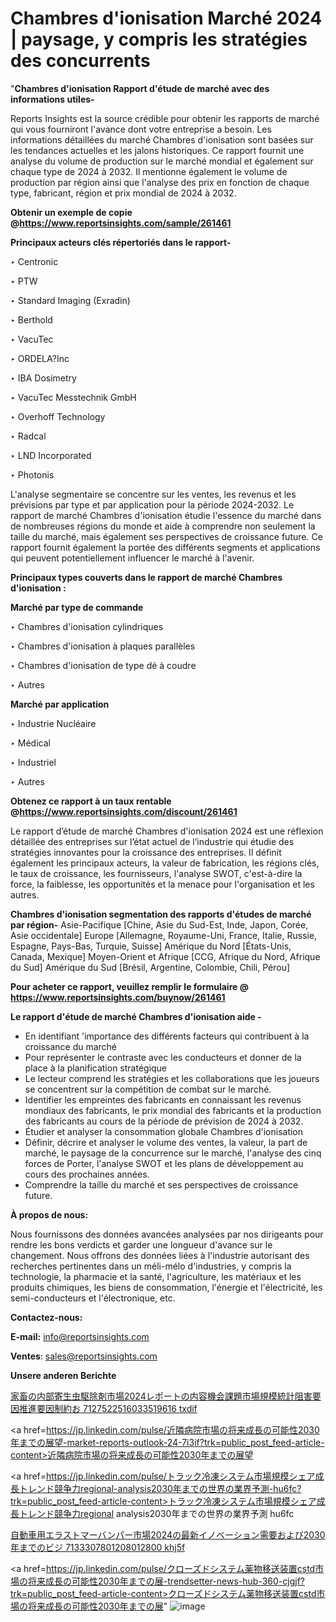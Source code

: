 # Chambres d'ionisation Marché 2024 | paysage, y compris les stratégies des concurrents

"<strong>Chambres d'ionisation Rapport d'étude de marché avec des informations utiles-</strong>

Reports Insights est la source crédible pour obtenir les rapports de marché qui vous fourniront l'avance dont votre entreprise a besoin. Les informations détaillées du marché Chambres d'ionisation sont basées sur les tendances actuelles et les jalons historiques. Ce rapport fournit une analyse du volume de production sur le marché mondial et également sur chaque type de 2024 à 2032. Il mentionne également le volume de production par région ainsi que l'analyse des prix en fonction de chaque type, fabricant, région et prix mondial de 2024 à 2032.

<strong><b>Obtenir un exemple de copie @</b></strong><a href=https://www.reportsinsights.com/sample/261461><strong><b>https://www.reportsinsights.com/sample/261461</b></strong></a>

<b>Principaux acteurs clés répertoriés dans le rapport-</b>

<b> </b>‣ Centronic

‣ PTW

‣ Standard Imaging (Exradin)

‣ Berthold

‣ VacuTec

‣ ORDELA?Inc

‣ IBA Dosimetry

‣ VacuTec Messtechnik GmbH

‣ Overhoff Technology

‣ Radcal

‣ LND Incorporated

‣ Photonis

L'analyse segmentaire se concentre sur les ventes, les revenus et les prévisions par type et par application pour la période 2024-2032. Le rapport de marché Chambres d'ionisation étudie l'essence du marché dans de nombreuses régions du monde et aide à comprendre non seulement la taille du marché, mais également ses perspectives de croissance future. Ce rapport fournit également la portée des différents segments et applications qui peuvent potentiellement influencer le marché à l'avenir.

<strong>Principaux types couverts dans le rapport de marché Chambres d'ionisation :</strong>

<strong>Marché par type de commande</strong>

‣ Chambres d'ionisation cylindriques

‣ Chambres d'ionisation à plaques parallèles

‣ Chambres d'ionisation de type dé à coudre

‣ Autres

<strong>Marché par application</strong>

‣ Industrie Nucléaire

‣ Médical

‣ Industriel

‣ Autres

<strong><b>Obtenez ce rapport à un taux rentable @</b></strong><a href=https://www.reportsinsights.com/discount/261461><strong><b>https://www.reportsinsights.com/discount/261461</b></strong></a>

Le rapport d’étude de marché Chambres d'ionisation 2024 est une réflexion détaillée des entreprises sur l’état actuel de l’industrie qui étudie des stratégies innovantes pour la croissance des entreprises. Il définit également les principaux acteurs, la valeur de fabrication, les régions clés, le taux de croissance, les fournisseurs, l'analyse SWOT, c'est-à-dire la force, la faiblesse, les opportunités et la menace pour l'organisation et les autres.

<strong>Chambres d'ionisation segmentation des rapports d'études de marché par région-</strong>
Asie-Pacifique [Chine, Asie du Sud-Est, Inde, Japon, Corée, Asie occidentale]
Europe [Allemagne, Royaume-Uni, France, Italie, Russie, Espagne, Pays-Bas, Turquie, Suisse]
Amérique du Nord [États-Unis, Canada, Mexique]
Moyen-Orient et Afrique [CCG, Afrique du Nord, Afrique du Sud]
Amérique du Sud [Brésil, Argentine, Colombie, Chili, Pérou]

<strong>Pour acheter ce rapport, veuillez remplir le formulaire @   <a href=https://www.reportsinsights.com/buynow/261461>https://www.reportsinsights.com/buynow/261461</a></strong>

<strong>Le rapport d'étude de marché Chambres d'ionisation aide -</strong>
<ul>
  <li>En identifiant 'importance des différents facteurs qui contribuent à la croissance du marché</li>
  <li>Pour représenter le contraste avec les conducteurs et donner de la place à la planification stratégique</li>
  <li>Le lecteur comprend les stratégies et les collaborations que les joueurs se concentrent sur la compétition de combat sur le marché.</li>
  <li>Identifier les empreintes des fabricants en connaissant les revenus mondiaux des fabricants, le prix mondial des fabricants et la production des fabricants au cours de la période de prévision de 2024 à 2032.</li>
  <li>Étudier et analyser la consommation globale Chambres d'ionisation</li>
  <li>Définir, décrire et analyser le volume des ventes, la valeur, la part de marché, le paysage de la concurrence sur le marché, l'analyse des cinq forces de Porter, l'analyse SWOT et les plans de développement au cours des prochaines années.</li>
  <li>Comprendre la taille du marché et ses perspectives de croissance future.</li>
</ul>
<strong>À propos de nous:</strong>

Nous fournissons des données avancées analysées par nos dirigeants pour rendre les bons verdicts et garder une longueur d'avance sur le changement. Nous offrons des données liées à l'industrie autorisant des recherches pertinentes dans un méli-mélo d'industries, y compris la technologie, la pharmacie et la santé, l'agriculture, les matériaux et les produits chimiques, les biens de consommation, l'énergie et l'électricité, les semi-conducteurs et l'électronique, etc.

<strong>Contactez-nous:</strong>

<strong>E-mail:</strong> <a href=mailto:info@reportsinsights.com>info@reportsinsights.com</a>

<strong>Ventes</strong>: <a href=mailto:sales@reportsinsights.com>sales@reportsinsights.com</a>

<strong>Unsere anderen Berichte</strong>

<a href=https://www.linkedin.com/pulse/家畜の内部寄生虫駆除剤市場2024レポートの内容機会課題市場規模統計阻害要因推進要因制約お-7127522516033519616-txdif/>家畜の内部寄生虫駆除剤市場2024レポートの内容機会課題市場規模統計阻害要因推進要因制約お 7127522516033519616 txdif</a>

<a href=https://jp.linkedin.com/pulse/近隣病院市場の将来成長の可能性2030年までの展望-market-reports-outlook-24-7i3if?trk=public_post_feed-article-content>近隣病院市場の将来成長の可能性2030年までの展望</a>

<a href=https://jp.linkedin.com/pulse/トラック冷凍システム市場規模シェア成長トレンド競争力regional-analysis2030年までの世界の業界予測-hu6fc?trk=public_post_feed-article-content>トラック冷凍システム市場規模シェア成長トレンド競争力regional analysis2030年までの世界の業界予測 hu6fc</a>

<a href=https://www.linkedin.com/pulse/自動車用エラストマーバンパー市場2024の最新イノベーション需要および2030年までのビジ-7133307801208012800-khj5f/>自動車用エラストマーバンパー市場2024の最新イノベーション需要および2030年までのビジ 7133307801208012800 khj5f</a>

<a href=https://jp.linkedin.com/pulse/クローズドシステム薬物移送装置cstd市場の将来成長の可能性2030年までの展-trendsetter-news-hub-360-cjgjf?trk=public_post_feed-article-content>クローズドシステム薬物移送装置cstd市場の将来成長の可能性2030年までの展</a>"
![image](https://github.com/daminid12/RIreport/assets/158430485/eab8af2d-d081-4e96-bdb4-2355fc274c5e)

